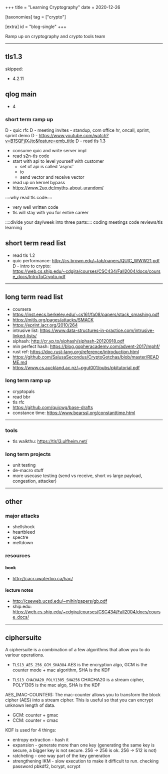 +++
title = "Learning Cryptography"
date = 2020-12-26


[taxonomies]
tag = ["crypto"]

[extra]
id = "blog-single"
+++

Ramp up on cryptography and crypto tools team
<!-- more -->

-----------------

## tls1.3
skipped:
- 4.2.11

## qlog main
- 4

### short term ramp up
D - quic rfc
D - meeting invites - standup, com office hr, oncall, sprint, sprint demo
D - https://www.youtube.com/watch?v=B1SQFjIXJtc&feature=emb_title
D - read tls 1.3
- consume quic and write server impl
- read s2n-tls code
- start with api to level yourself with customer
  - set of api is called 'async'
  - io
  - send vector and receive vector
- read up on kernel bypass
- https://www.2uo.de/myths-about-urandom/

::::why read tls code::::
- very well written code
- tls will stay with you for entire career

::::divide your day/week into three parts::::
coding
meetings
code reviews/tls learning

## short term read list
- read tls 1.2
- quic performance: http://cs.brown.edu/~tab/papers/QUIC_WWW21.pdf
D - intro to crypto: https://web.cs.ship.edu/~cdgira/courses/CSC434/Fall2004/docs/course_docs/IntroToCrypto.pdf

-------------------

## long term read list
- coursera
- https://inst.eecs.berkeley.edu/~cs161/fa08/papers/stack_smashing.pdf
- https://mitls.org/pages/attacks/SMACK
- https://eprint.iacr.org/2010/264
- intrusive list: https://www.data-structures-in-practice.com/intrusive-linked-lists/
- siphash: http://cr.yp.to/siphash/siphash-20120918.pdf
- min perfect hash: https://blog.gopheracademy.com/advent-2017/mphf/
- rust ref: https://doc.rust-lang.org/reference/introduction.html
- https://github.com/SalusaSecondus/CryptoGotchas/blob/master/README.md
- https://www.cs.auckland.ac.nz/~pgut001/pubs/pkitutorial.pdf

### long term ramp up
- cryptopals
- read bbr
- tls rfc
- https://github.com/quicwg/base-drafts
- constance time: https://www.bearssl.org/constanttime.html

-----------------

### tools
- tls walkthu: https://tls13.ulfheim.net/

### long term projects
- unit testing
- de-macro stuff
- more usecase testing (send vs receive, short vs large payload, congestion, attacker)

-----------------

## other
### major attacks
- shellshock
- heartbleed
- spectre
- meltdown

### resources
#### book
- http://cacr.uwaterloo.ca/hac/
#### lecture notes
- http://cseweb.ucsd.edu/~mihir/papers/gb.pdf
- ship.edu: https://web.cs.ship.edu/~cdgira/courses/CSC434/Fall2004/docs/course_docs/

-----------------

## ciphersuite
A ciphersuite is a combination of a few algorithms that allow you to do variour operations.

- `TLS13_AES_256_GCM_SHA384`
AES is the encryption algo, GCM is the counter mode + mac algorithm, SHA is the KDF

- `TLS13_CHACHA20_POLY1305_SHA256`
CHACHA20 is a stream cipher, POLY1305 is the mac algo, SHA is the KDF

AES_(MAC-COUNTER):
The mac-counter allows you to transform the block cipher (AES) into a stream cipher. This is useful so that you can encrypt unknown length of data.
- GCM: counter + gmac
- CCM: counter + cmac

KDF is used for 4 things:
- entropy extraction - hash it
- expansion - generate more than one key (generating the same key is secure, a bigger key is not secure. 256 -> 256 is ok. 256 -> 512 is not)
- ratcheting - one way part of the key generation
- strengthening IKM - slow execution to make it difficult to run. checking password pbkdf2, bcrypt, scrypt






